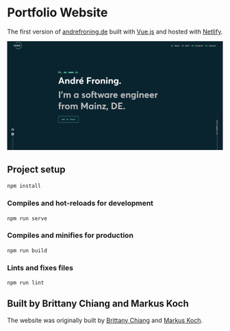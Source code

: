 # Portfolio Website

The first version of [andrefroning.de](https://andrefroning.de) built with [Vue.js](https://vuejs.org/) and hosted with [Netlify](https://www.netlify.com/).

![Screenshot Portfolio Website](/public/screenshots/Portfolio%20Website.png)

## Project setup
```
npm install
```

### Compiles and hot-reloads for development
```
npm run serve
```

### Compiles and minifies for production
```
npm run build
```

### Lints and fixes files
```
npm run lint
```

## Built by Brittany Chiang and Markus Koch
The website was originally built by [Brittany Chiang](https://github.com/bchiang7/v4) and [Markus Koch](https://github.com/markuskooche/PortfolioWebpageV1).